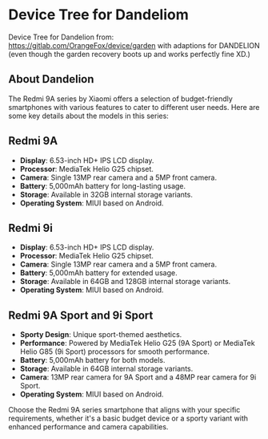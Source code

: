 # Device Tree for Dandeliom
Device Tree for Dandelion from: https://gitlab.com/OrangeFox/device/garden
with adaptions for DANDELION (even though the garden recovery boots up and works perfectly fine XD.)

## About Dandelion

The Redmi 9A series by Xiaomi offers a selection of budget-friendly smartphones with various features to cater to different user needs. Here are some key details about the models in this series:

## Redmi 9A

- **Display**: 6.53-inch HD+ IPS LCD display.
- **Processor**: MediaTek Helio G25 chipset.
- **Camera**: Single 13MP rear camera and a 5MP front camera.
- **Battery**: 5,000mAh battery for long-lasting usage.
- **Storage**: Available in 32GB internal storage variants.
- **Operating System**: MIUI based on Android.

## Redmi 9i

- **Display**: 6.53-inch HD+ IPS LCD display.
- **Processor**: MediaTek Helio G25 chipset.
- **Camera**: Single 13MP rear camera and a 5MP front camera.
- **Battery**: 5,000mAh battery for extended usage.
- **Storage**: Available in 64GB and 128GB internal storage variants.
- **Operating System**: MIUI based on Android.

## Redmi 9A Sport and 9i Sport

- **Sporty Design**: Unique sport-themed aesthetics.
- **Performance**: Powered by MediaTek Helio G25 (9A Sport) or MediaTek Helio G85 (9i Sport) processors for smooth performance.
- **Battery**: 5,000mAh battery for both models.
- **Storage**: Available in 64GB internal storage variants.
- **Camera**: 13MP rear camera for 9A Sport and a 48MP rear camera for 9i Sport.
- **Operating System**: MIUI based on Android.

Choose the Redmi 9A series smartphone that aligns with your specific requirements, whether it's a basic budget device or a sporty variant with enhanced performance and camera capabilities.
